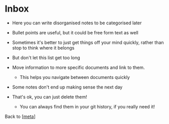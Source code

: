 # Inbox

- Here you can write disorganised notes to be categorised later
- Bullet points are useful, but it could be free form text as well
- Sometimes it's better to just get things off your mind quickly, rather than stop to think where it belongs
- But don't let this list get too long
- Move information to more specific documents and link to them.

  - This helps you navigate between documents quickly

- Some notes don't end up making sense the next day
- That's ok, you can just delete them!
  - You can always find them in your git history, if you really need it!

Back to [[meta]]

[//begin]: # "Autogenerated link references for markdown compatibility"
[meta]: meta.md "meta"
[//end]: # "Autogenerated link references"

